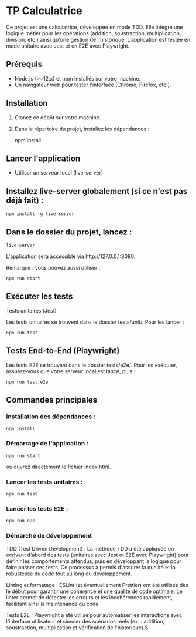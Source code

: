 # TP Calculatrice

Ce projet est une calculatrice, développée en mode TDD. Elle intègre une logique métier pour les opérations (addition, soustraction, multiplication, division, etc.) ainsi qu'une gestion de l'historique. L'application est testée en mode unitaire avec Jest et en E2E avec Playwright.

## Prérequis

- Node.js (>=12.x) et npm installés sur votre machine.
- Un navigateur web pour tester l'interface (Chrome, Firefox, etc.).

## Installation

1. Clonez ce dépôt sur votre machine.
2. Dans le répertoire du projet, installez les dépendances :

   npm install

## Lancer l'application
- Utiliser un serveur local (live-server)

## Installez live-server globalement (si ce n'est pas déjà fait) :

    npm install -g live-server

## Dans le dossier du projet, lancez :

    live-server

L'application sera accessible via http://127.0.0.1:8080.

Remarque : vous pouvez aussi utiliser :

    npm run start

## Exécuter les tests
Tests unitaires (Jest)

Les tests unitaires se trouvent dans le dossier tests/unit/. Pour les lancer :

    npm run test

## Tests End-to-End (Playwright)
Les tests E2E se trouvent dans le dossier tests/e2e/. Pour les exécuter, assurez-vous que votre serveur local est lancé, puis :

    npm run test:e2e

## Commandes principales

### Installation des dépendances :
    npm install

### Démarrage de l'application :
    npm run start
ou ouvrez directement le fichier index.html.

### Lancer les tests unitaires :
    npm run test

### Lancer les tests E2E :
    npm run e2e

### Démarche de développement
TDD (Test Driven Development) :
La méthode TDD a été appliquée en écrivant d'abord des tests (unitaires avec Jest et E2E avec Playwright) pour définir les comportements attendus, puis en développant la logique pour faire passer ces tests. Ce processus a permis d'assurer la qualité et la robustesse du code tout au long du développement.

Linting et formatage :
ESLint (et éventuellement Prettier) ont été utilisés dès le début pour garantir une cohérence et une qualité de code optimale. Le linter permet de détecter les erreurs et les incohérences rapidement, facilitant ainsi la maintenance du code.

Tests E2E :
Playwright a été utilisé pour automatiser les interactions avec l'interface utilisateur et simuler des scénarios réels (ex. : addition, soustraction, multiplication et vérification de l'historique).S